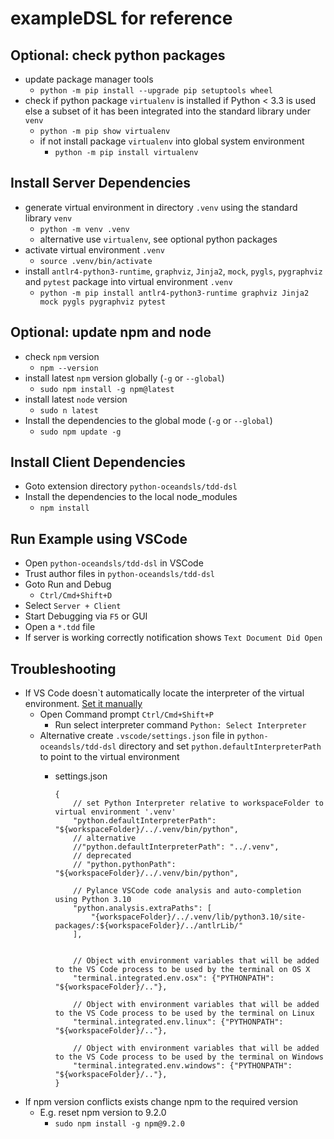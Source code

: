 # exampleDSL for reference

## Optional: check python packages

- update package manager tools
    - `python -m pip install --upgrade pip setuptools wheel`
- check if python package `virtualenv` is installed if Python < 3.3 is used else a subset of it has been integrated into
  the standard library under `venv`
    - `python -m pip show virtualenv`
    - if not install package `virtualenv` into global system environment
        - `python -m pip install virtualenv`

## Install Server Dependencies

- generate virtual environment in directory `.venv` using the standard library `venv`
    - `python -m venv .venv`
    - alternative use `virtualenv`, see optional python packages
- activate virtual environment `.venv`
    - `source .venv/bin/activate`
- install `antlr4-python3-runtime`, `graphviz`, `Jinja2`, `mock`, `pygls`, `pygraphviz` and `pytest` package into
  virtual environment `.venv`
    - `python -m pip install antlr4-python3-runtime graphviz Jinja2 mock pygls pygraphviz pytest`

## Optional: update npm and node

- check `npm` version
    - `npm --version`
- install latest `npm` version globally (`-g` or `--global`)
    - `sudo npm install -g npm@latest`
- install latest `node` version
    - `sudo n latest`
- Install the dependencies to the global mode (`-g` or `--global`)
    - `sudo npm update -g`

## Install Client Dependencies

- Goto extension directory `python-oceandsls/tdd-dsl`
- Install the dependencies to the local node_modules
    - `npm install`

## Run Example using VSCode

- Open `python-oceandsls/tdd-dsl` in VSCode
- Trust author files in `python-oceandsls/tdd-dsl`
- Goto Run and Debug
    - `Ctrl/Cmd+Shift+D`
- Select `Server + Client`
- Start Debugging via `F5` or GUI
- Open a `*.tdd` file
- If server is working correctly notification shows `Text Document Did Open`

## Troubleshooting

- If VS Code doesn`t automatically locate the interpreter of the virtual
  environment. [Set it manually](https://code.visualstudio.com/docs/python/environments#_manually-specify-an-interpreter)
    - Open Command prompt
      `Ctrl/Cmd+Shift+P`
        - Run select interpreter command
          `Python: Select Interpreter`
    - Alternative create `.vscode/settings.json` file in `python-oceandsls/tdd-dsl` directory and
      set `python.defaultInterpreterPath` to point to the virtual environment
        - settings.json

              {
                  // set Python Interpreter relative to workspaceFolder to virtual environment '.venv'
                  "python.defaultInterpreterPath": "${workspaceFolder}/../.venv/bin/python",
                  // alternative
                  //"python.defaultInterpreterPath": "../.venv",
                  // deprecated
                  // "python.pythonPath": "${workspaceFolder}/../.venv/bin/python",

                  // Pylance VSCode code analysis and auto-completion using Python 3.10
                  "python.analysis.extraPaths": [
                      "{workspaceFolder}/../.venv/lib/python3.10/site-packages/:${workspaceFolder}/../antlrLib/"
                  ],


                  // Object with environment variables that will be added to the VS Code process to be used by the terminal on OS X
                  "terminal.integrated.env.osx": {"PYTHONPATH": "${workspaceFolder}/.."},

                  // Object with environment variables that will be added to the VS Code process to be used by the terminal on Linux
                  "terminal.integrated.env.linux": {"PYTHONPATH": "${workspaceFolder}/.."},

                  // Object with environment variables that will be added to the VS Code process to be used by the terminal on Windows
                  "terminal.integrated.env.windows": {"PYTHONPATH": "${workspaceFolder}/.."},
              }

- If npm version conflicts exists change npm to the required version
    - E.g. reset npm version to 9.2.0
        - `sudo npm install -g npm@9.2.0`